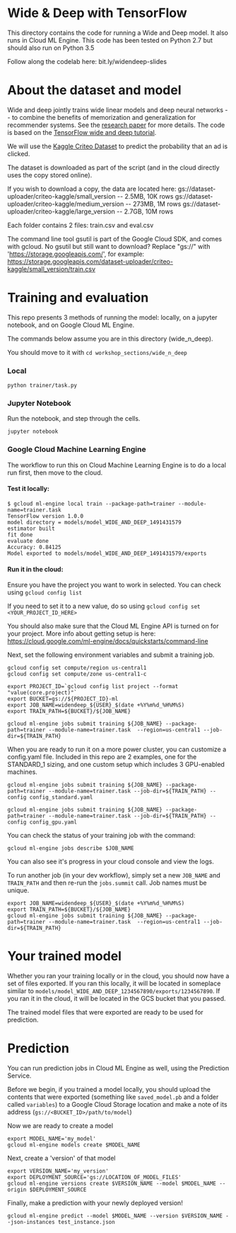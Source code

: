 # Wide & Deep with TensorFlow

This directory contains the code for running a Wide and Deep model. It also runs in Cloud ML Engine. This code has been tested on Python 2.7 but should also run on Python 3.5

Follow along the codelab here: bit.ly/widendeep-slides

# About the dataset and model
Wide and deep jointly trains wide linear models and deep neural networks -- to combine the benefits of memorization and generalization for recommender systems. See the [research paper](https://arxiv.org/abs/1606.07792) for more details. The code is based on the [TensorFlow wide and deep tutorial](https://www.tensorflow.org/tutorials/wide_and_deep/).

We will use the [Kaggle Criteo Dataset](https://www.kaggle.com/c/criteo-display-ad-challenge) to predict the probability that an ad is clicked.

The dataset is downloaded as part of the script (and in the cloud directly uses the copy stored online).

If you wish to download a copy, the data are located here:
gs://dataset-uploader/criteo-kaggle/small_version -- 2.5MB, 10K rows
gs://dataset-uploader/criteo-kaggle/medium_version -- 273MB, 1M rows
gs://dataset-uploader/criteo-kaggle/large_version  -- 2.7GB, 10M rows

Each folder contains 2 files: train.csv and eval.csv

The command line tool gsutil is part of the Google Cloud SDK, and comes with gcloud.
No gsutil but still want to download? Replace "gs://" with 'https://storage.googleapis.com/', for example:
https://storage.googleapis.com/dataset-uploader/criteo-kaggle/small_version/train.csv


# Training and evaluation
This repo presents 3 methods of running the model: locally, on a jupyter notebook, and on Google Cloud ML Engine.

The commands below assume you are in this directory (wide_n_deep). 

You should move to it with `cd workshop_sections/wide_n_deep`

### Local
`python trainer/task.py`

### Jupyter Notebook
Run the notebook, and step through the cells.

`jupyter notebook`

### Google Cloud Machine Learning Engine
The workflow to run this on Cloud Machine Learning Engine is to do a local run first, then move to the cloud.

#### Test it locally:
    $ gcloud ml-engine local train --package-path=trainer --module-name=trainer.task
    TensorFlow version 1.0.0
    model directory = models/model_WIDE_AND_DEEP_1491431579
    estimator built
    fit done
    evaluate done
    Accuracy: 0.84125
    Model exported to models/model_WIDE_AND_DEEP_1491431579/exports

#### Run it in the cloud:
Ensure you have the project you want to work in selected. You can check using `gcloud config list`
    
If you need to set it to a new value, do so using `gcloud config set <YOUR_PROJECT_ID_HERE>`

You should also make sure that the Cloud ML Engine API is turned on for your project. More info about getting setup is here: https://cloud.google.com/ml-engine/docs/quickstarts/command-line

Next, set the following environment variables and submit a training job.

    gcloud config set compute/region us-central1
    gcloud config set compute/zone us-central1-c

    export PROJECT_ID=`gcloud config list project --format "value(core.project)"`
    export BUCKET=gs://${PROJECT_ID}-ml
    export JOB_NAME=widendeep_${USER}_$(date +%Y%m%d_%H%M%S)
    export TRAIN_PATH=${BUCKET}/${JOB_NAME}

    gcloud ml-engine jobs submit training ${JOB_NAME} --package-path=trainer --module-name=trainer.task  --region=us-central1 --job-dir=${TRAIN_PATH} 

When you are ready to run it on a more power cluster, you can customize a config.yaml file. Included in this repo are 2 examples, one for the STANDARD_1 sizing, and one custom setup which includes 3 GPU-enabled machines.
    
    gcloud ml-engine jobs submit training ${JOB_NAME} --package-path=trainer --module-name=trainer.task --job-dir=${TRAIN_PATH} --config config_standard.yaml

    gcloud ml-engine jobs submit training ${JOB_NAME} --package-path=trainer --module-name=trainer.task --job-dir=${TRAIN_PATH} --config config_gpu.yaml
    
    
You can check the status of your training job with the command:

    gcloud ml-engine jobs describe $JOB_NAME
    
You can also see it's progress in your cloud console and view the logs.

To run another job (in your dev workflow), simply set a new `JOB_NAME` and `TRAIN_PATH` and then re-run the `jobs.summit` call. Job names must be unique.

    export JOB_NAME=widendeep_${USER}_$(date +%Y%m%d_%H%M%S)
    export TRAIN_PATH=${BUCKET}/${JOB_NAME}
    gcloud ml-engine jobs submit training ${JOB_NAME} --package-path=trainer --module-name=trainer.task  --region=us-central1 --job-dir=${TRAIN_PATH}

    
# Your trained model
Whether you ran your training locally or in the cloud, you should now have a set of files exported. If you ran this locally, it will be located in someplace similar to `models/model_WIDE_AND_DEEP_1234567890/exports/1234567890`. If you ran it in the cloud, it will be located in the GCS bucket that you passed.

The trained model files that were exported are ready to be used for prediction. 

# Prediction
You can run prediction jobs in Cloud ML Engine as well, using the Prediction Service. 

Before we begin, if you trained a model locally, you should upload the contents that were exported (something like `saved_model.pb` and a folder called `variables`) to a Google Cloud Storage location and make a note of its address (`gs://<BUCKET_ID>/path/to/model`)

Now we are ready to create a model
    
    export MODEL_NAME='my_model'
    gcloud ml-engine models create $MODEL_NAME

Next, create a 'version' of that model

    export VERSION_NAME='my_version'
    export DEPLOYMENT_SOURCE='gs://LOCATION_OF_MODEL_FILES'
    gcloud ml-engine versions create $VERSION_NAME --model $MODEL_NAME --origin $DEPLOYMENT_SOURCE
    
Finally, make a prediction with your newly deployed version!

    gcloud ml-engine predict --model $MODEL_NAME --version $VERSION_NAME --json-instances test_instance.json
